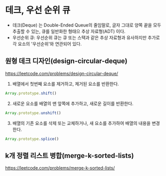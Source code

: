 # 데크, 우선 순위 큐

- 데크(Deque) 는 Double-Ended Queue의 줄임말로, 글자 그대로 양쪽 끝을 모두 추출할 수 있는, 큐를 일반화한 형태으 추상 자료형(ADT) 이다.
- 우선순위 큐: 우선순위 큐는 큐 또는 스택과 같은 추상 자료형과 유사하지만 추가로 각 요소의 '우선순위'와 연관되어 있다.

## 원형 데크 디자인(design-circular-deque)

https://leetcode.com/problems/design-circular-deque/

1. 배열에서 첫번째 요소를 제거하고, 제거된 요소를 반환한다.

```JavaScript
Array.prototype.shift()
```

2. 새로운 요소를 배열의 맨 앞쪽에 추가하고, 새로운 길이를 반환한다.

```JavaScript
Array.prototype.unshift()
```

3. 배열의 기존 요소를 삭제 또는 교체하거나, 새 요소를 추가하여 배열의 내용을 변경한다.

```JavaScript
Array.prototype.splice()
```

## k개 정렬 리스트 병합(merge-k-sorted-lists)

https://leetcode.com/problems/merge-k-sorted-lists/
